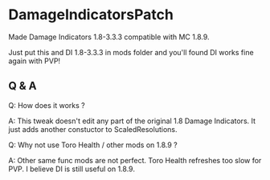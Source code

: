# DamageIndicatorsPatch

Made Damage Indicators 1.8-3.3.3 compatible with MC 1.8.9.

Just put this and DI 1.8-3.3.3 in mods folder and you'll found DI works fine again with PVP!

## Q & A

Q: How does it works ?

A: This tweak doesn't edit any part of the original 1.8 Damage Indicators. It just adds another constuctor to ScaledResolutions.

Q: Why not use Toro Health / other mods on 1.8.9 ?

A: Other same func mods are not perfect. Toro Health refreshes too slow for PVP. I believe DI is still useful on 1.8.9.
